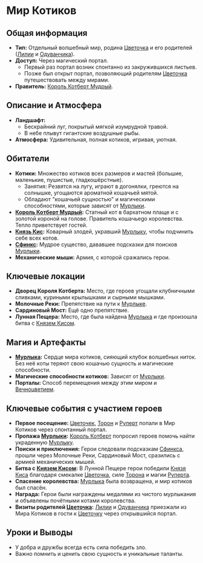 # Мир Котиков

## Общая информация

- **Тип:** Отдельный волшебный мир, родина [Цветочка](../characters/main_heroes/cvetochek.md) и его родителей ([Лилии](../characters/relatives/liliya_i_oduvanchik.md) и [Одуванчика](../characters/relatives/liliya_i_oduvanchik.md)).
- **Доступ:** Через магический портал.
  - Первый раз портал возник спонтанно из закружившихся листьев.
  - Позже был открыт портал, позволяющий родителям [Цветочка](../characters/main_heroes/cvetochek.md) путешествовать между мирами.
- **Правитель:** [Король Котберт Мудрый](../characters/friends_allies/korol_kotbert_mudriy.md).

## Описание и Атмосфера

- **Ландшафт:**
  - Бескрайний луг, покрытый мягкой изумрудной травой.
  - В небе плывут гигантские воздушные рыбы.
- **Атмосфера:** Удивительная, полная котиков, игривая, уютная.

## Обитатели

- **Котики:** Множество котиков всех размеров и мастей (большие, маленькие, пушистые, гладкошёрстные).
  - Занятия: Резвятся на лугу, играют в догонялки, греются на солнышке, угощаются ароматной кошачьей мятой.
  - Обладают "кошачьей сущностью" и магическими способностями, которые зависят от [Мурлыки](../../artifacts_and_magic/notable_artifacts.md#мурлыка).
- **[Король Котберт Мудрый](../characters/friends_allies/korol_kotbert_mudriy.md):** Статный кот в бархатном плаще и с золотой короной на голове. Правитель кошачьego королевства. Тепло приветствует гостей.
- **[Князь Кис](../characters/villains/knyaz_kis.md):** Коварный злодей, укравший [Мурлыку](../../artifacts_and_magic/notable_artifacts.md#мурлыка), чтобы подчинить себе всех котов.
- **[Сфинкс](../characters/friends_allies/sfinks_mir_kotikov.md):** Мудрое существо, дававшее подсказки для поисков [Мурлыки](../../artifacts_and_magic/notable_artifacts.md#мурлыка).
- **Механические мыши:** Армия, с которой сражались герои.

## Ключевые локации

- **Дворец Короля Котберта:** Место, где героев угощали клубничными сливками, куриными крылышками и сырными мышками.
- **Молочные Реки:** Препятствие на пути к [Мурлыке](../../artifacts_and_magic/notable_artifacts.md#мурлыка).
- **Сардиновый Мост:** Ещё одно препятствие.
- **Лунная Пещера:** Место, где была найдена [Мурлыка](../../artifacts_and_magic/notable_artifacts.md#мурлыка) и где произошла битва с [Князем Кисом](../characters/villains/knyaz_kis.md).

## Магия и Артефакты

- **[Мурлыка](../../artifacts_and_magic/notable_artifacts.md#мурлыка):** Сердце мира котиков, сияющий клубок волшебных ниток. Без неё коты теряют свою кошачью сущность и магические способности.
- **Магические способности котиков:** Зависят от [Мурлыки](../../artifacts_and_magic/notable_artifacts.md#мурлыка).
- **Порталы:** Способ перемещения между этим миром и [Вечноцветием](vechnotsvetie_korolevstvo.md).

## Ключевые события с участием героев

- **Первое посещение:** [Цветочек](../characters/main_heroes/cvetochek.md), [Торон](../characters/main_heroes/toron.md) и [Руперт](../characters/main_heroes/rupert.md) попали в Мир Котиков через спонтанный портал.
- **Пропажа [Мурлыки](../../artifacts_and_magic/notable_artifacts.md#мурлыка):** [Король Котберт](../characters/friends_allies/korol_kotbert_mudriy.md) попросил героев помочь найти украденную [Мурлыку](../../artifacts_and_magic/notable_artifacts.md#мурлыка).
- **Поиски и приключения:** Герои следовали подсказкам [Сфинкса](../characters/friends_allies/sfinks_mir_kotikov.md), прошли через Молочные Реки, Сардиновый Мост, сразились с армией механических мышей.
- **Битва с [Князем Кисом](../characters/villains/knyaz_kis.md):** В Лунной Пещере герои победили [Князя Киса](../characters/villains/knyaz_kis.md) благодаря смекалке [Цветочка](../characters/main_heroes/cvetochek.md), силе [Торона](../characters/main_heroes/toron.md) и магии [Руперта](../characters/main_heroes/rupert.md).
- **Спасение королевства:** [Мурлыка](../../artifacts_and_magic/notable_artifacts.md#мурлыка) была возвращена, и мир котиков был спасён.
- **Награда:** Герои были награждены медалями из чистого мурлыкания и объявлены почётными котами королевства.
- **Визиты родителей [Цветочка](../characters/main_heroes/cvetochek.md):** [Лилии](../characters/relatives/liliya_i_oduvanchik.md) и [Одуванчика](../characters/relatives/liliya_i_oduvanchik.md) приезжали из Мира Котиков в гости к [Цветочку](../characters/main_heroes/cvetochek.md) через открывшийся портал.

## Уроки и Выводы

- У добра и дружбы всегда есть сила победить зло.
- Важно помнить и ценить свою сущность и уникальные таланты.
